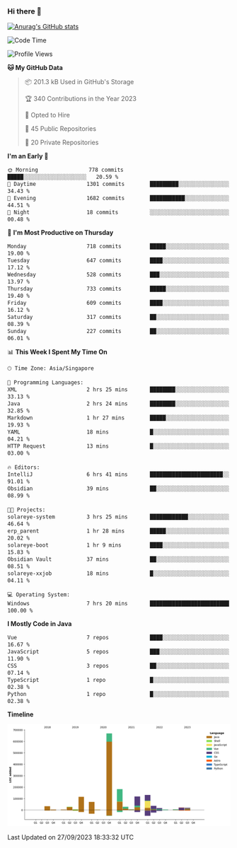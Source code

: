 ### Hi there 👋

[![Anurag's GitHub stats](https://github-readme-stats.vercel.app/api?username=xiumu2017&show_icons=true&theme=radical)](https://github.com/anuraghazra/github-readme-stats)

<!--
**xiumu2017/xiumu2017** is a ✨ _special_ ✨ repository because its `README.md` (this file) appears on your GitHub profile.

Here are some ideas to get you started:

- 🔭 I’m currently working on ...
- 🌱 I’m currently learning ...
- 👯 I’m looking to collaborate on ...
- 🤔 I’m looking for help with ...
- 💬 Ask me about ...
- 📫 How to reach me: ...
- 😄 Pronouns: ...
- ⚡ Fun fact: ...
-->

<!--START_SECTION:waka-->
![Code Time](http://img.shields.io/badge/Code%20Time-1%2C706%20hrs%2011%20mins-blue)

![Profile Views](http://img.shields.io/badge/Profile%20Views-0-blue)

**🐱 My GitHub Data** 

> 📦 201.3 kB Used in GitHub's Storage 
 > 
> 🏆 340 Contributions in the Year 2023
 > 
> 💼 Opted to Hire
 > 
> 📜 45 Public Repositories 
 > 
> 🔑 20 Private Repositories 
 > 
**I'm an Early 🐤** 

```text
🌞 Morning                778 commits         █████░░░░░░░░░░░░░░░░░░░░   20.59 % 
🌆 Daytime                1301 commits        █████████░░░░░░░░░░░░░░░░   34.43 % 
🌃 Evening                1682 commits        ███████████░░░░░░░░░░░░░░   44.51 % 
🌙 Night                  18 commits          ░░░░░░░░░░░░░░░░░░░░░░░░░   00.48 % 
```
📅 **I'm Most Productive on Thursday** 

```text
Monday                   718 commits         █████░░░░░░░░░░░░░░░░░░░░   19.00 % 
Tuesday                  647 commits         ████░░░░░░░░░░░░░░░░░░░░░   17.12 % 
Wednesday                528 commits         ███░░░░░░░░░░░░░░░░░░░░░░   13.97 % 
Thursday                 733 commits         █████░░░░░░░░░░░░░░░░░░░░   19.40 % 
Friday                   609 commits         ████░░░░░░░░░░░░░░░░░░░░░   16.12 % 
Saturday                 317 commits         ██░░░░░░░░░░░░░░░░░░░░░░░   08.39 % 
Sunday                   227 commits         ██░░░░░░░░░░░░░░░░░░░░░░░   06.01 % 
```


📊 **This Week I Spent My Time On** 

```text
🕑︎ Time Zone: Asia/Singapore

💬 Programming Languages: 
XML                      2 hrs 25 mins       ████████░░░░░░░░░░░░░░░░░   33.13 % 
Java                     2 hrs 24 mins       ████████░░░░░░░░░░░░░░░░░   32.85 % 
Markdown                 1 hr 27 mins        █████░░░░░░░░░░░░░░░░░░░░   19.93 % 
YAML                     18 mins             █░░░░░░░░░░░░░░░░░░░░░░░░   04.21 % 
HTTP Request             13 mins             █░░░░░░░░░░░░░░░░░░░░░░░░   03.00 % 

🔥 Editors: 
IntelliJ                 6 hrs 41 mins       ███████████████████████░░   91.01 % 
Obsidian                 39 mins             ██░░░░░░░░░░░░░░░░░░░░░░░   08.99 % 

🐱‍💻 Projects: 
solareye-system          3 hrs 25 mins       ████████████░░░░░░░░░░░░░   46.64 % 
erp_parent               1 hr 28 mins        █████░░░░░░░░░░░░░░░░░░░░   20.02 % 
solareye-boot            1 hr 9 mins         ████░░░░░░░░░░░░░░░░░░░░░   15.83 % 
Obsidian Vault           37 mins             ██░░░░░░░░░░░░░░░░░░░░░░░   08.51 % 
solareye-xxjob           18 mins             █░░░░░░░░░░░░░░░░░░░░░░░░   04.11 % 

💻 Operating System: 
Windows                  7 hrs 20 mins       █████████████████████████   100.00 % 
```

**I Mostly Code in Java** 

```text
Vue                      7 repos             ████░░░░░░░░░░░░░░░░░░░░░   16.67 % 
JavaScript               5 repos             ███░░░░░░░░░░░░░░░░░░░░░░   11.90 % 
CSS                      3 repos             ██░░░░░░░░░░░░░░░░░░░░░░░   07.14 % 
TypeScript               1 repo              █░░░░░░░░░░░░░░░░░░░░░░░░   02.38 % 
Python                   1 repo              █░░░░░░░░░░░░░░░░░░░░░░░░   02.38 % 
```



**Timeline**

![Lines of Code chart](https://raw.githubusercontent.com/xiumu2017/xiumu2017/main/assets/bar_graph.png)


 Last Updated on 27/09/2023 18:33:32 UTC
<!--END_SECTION:waka-->
